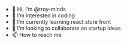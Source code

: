 - 👋 Hi, I’m @troy-minds
- 👀 I’m interested in coding
- 🌱 I’m currently learning react store front
- 💞️ I’m looking to collaborate on startup ideas
- 📫 How to reach me 

<!---
troy-minds/troy-minds is a ✨ special ✨ repository because its `README.md` (this file) appears on your GitHub profile.
You can click the Preview link to take a look at your changes.
--->
